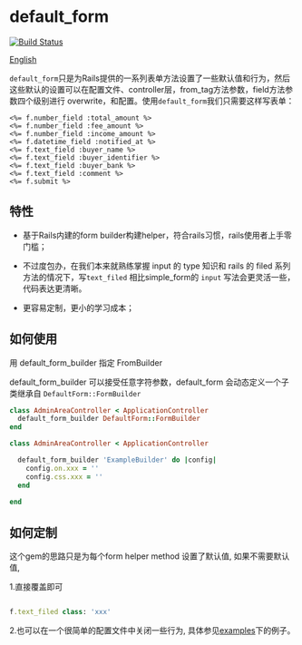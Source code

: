 # default_form

[![Build Status](https://travis-ci.org/qinmingyuan/default_form.svg)](https://travis-ci.org/qinmingyuan/default_form)

[English](README.en.md)

`default_form`只是为Rails提供的一系列表单方法设置了一些默认值和行为，然后这些默认的设置可以在配置文件、controller层，from_tag方法参数，field方法参数四个级别进行 overwrite，和配置。使用`default_form`我们只需要这样写表单：

```erb
<%= f.number_field :total_amount %>
<%= f.number_field :fee_amount %>
<%= f.number_field :income_amount %>
<%= f.datetime_field :notified_at %>
<%= f.text_field :buyer_name %>
<%= f.text_field :buyer_identifier %>
<%= f.text_field :buyer_bank %>
<%= f.text_field :comment %>
<%= f.submit %>
```

## 特性

* 基于Rails内建的form builder构建helper，符合rails习惯，rails使用者上手零门槛；

* 不过度包办，在我们本来就熟练掌握 input 的 type 知识和 rails 的 filed 系列方法的情况下，写`text_filed` 相比simple_form的 `input` 写法会更灵活一些，代码表达更清晰。

* 更容易定制，更小的学习成本；

## 如何使用

用 default_form_builder 指定 FromBuilder

default_form_builder 可以接受任意字符参数，default_form 会动态定义一个子类继承自 `DefaultForm::FormBuilder`

```ruby
class AdminAreaController < ApplicationController
  default_form_builder DefaultForm::FormBuilder
end
```

```ruby
class AdminAreaController < ApplicationController

  default_form_builder 'ExampleBuilder' do |config|
    config.on.xxx = ''
    config.css.xxx = ''
  end
  
end
```


## 如何定制

这个gem的思路只是为每个form helper method 设置了默认值, 如果不需要默认值,

1.直接覆盖即可

```ruby

f.text_filed class: 'xxx'
```


2.也可以在一个很简单的配置文件中关闭一些行为, 具体参见[examples](examples)下的例子。

